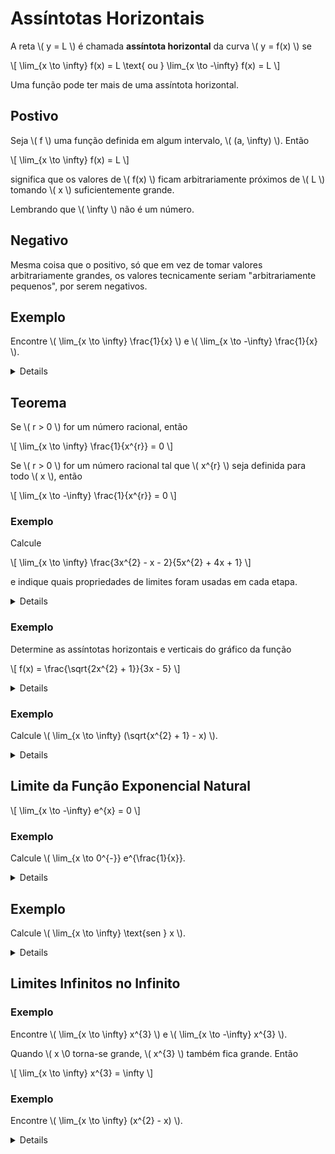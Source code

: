 # Assíntotas Horizontais

A reta \\( y = L \\) é chamada **assíntota horizontal** da curva \\( y = f(x) \\) se

\\[
\lim_{x \to \infty} f(x) = L \text{ ou } \lim_{x \to -\infty} f(x) = L
\\]

Uma função pode ter mais de uma assíntota horizontal.

## Postivo

Seja \\( f \\) uma função definida em algum intervalo, \\( (a, \infty) \\). Então

\\[
\lim_{x \to \infty} f(x) = L
\\]

significa que os valores de \\( f(x) \\) ficam arbitrariamente próximos de \\( L \\) tomando \\( x \\) suficientemente grande.

Lembrando que \\( \infty \\) não é um número.

## Negativo

Mesma coisa que o positivo, só que em vez de tomar valores arbitrariamente grandes, os valores tecnicamente seriam "arbitrariamente pequenos", por serem negativos.

## Exemplo

Encontre \\( \lim_{x \to \infty} \frac{1}{x} \\) e \\( \lim_{x \to -\infty} \frac{1}{x} \\).

<details>
Observe que quando \\( x \\) é grande, \\( \frac{1}{x} \\) é pequeno. Com isso, podemos fazer \\( \frac{1}{x} \\) tão próximo de 0 quanto quisermos. Portanto, segundo a definição, temos

\\[
\lim_{x \to \infty} \frac{1}{x} = 0
\\]

E também

\\[
\lim_{x \to -\infty} \frac{1}{x} = 0
\\]

Com isso, também temos a informação de que a reta \\( y = 0 \\) (o eixo \\( x \\) é uma assíntota horizontal de \\( y = \frac{1}{x} \\).
</details>

## Teorema

Se \\( r > 0 \\) for um número racional, então

\\[
\lim_{x \to \infty} \frac{1}{x^{r}} = 0
\\]

Se \\( r > 0 \\) for um número racional tal que \\( x^{r} \\) seja definida para todo \\( x \\), então

\\[
\lim_{x \to -\infty} \frac{1}{x^{r}} = 0
\\]

### Exemplo

Calcule

\\[
\lim_{x \to \infty} \frac{3x^{2} - x - 2}{5x^{2} + 4x + 1}
\\]

e indique quais propriedades de limites foram usadas em cada etapa.

<details>
Para calcular o limite no infinito de uma função racional, primeiro dividimos ela pela maior potência de \\( x \\) que ocorre no denominador

\\[
\lim_{x \to \infty} \frac{3x^{2} - x - 2}{5x^{2} + 4x + 1} = \lim_{x \to \infty} \frac{\frac{3x^{2} - x - 2}{x^{2}}}{\frac{5x^{2} + 4x + 1}{x^{2}}} = \lim_{x \to \infty} \frac{3 - \frac{1}{x} - \frac{2}{x^{2}}}{5 + \frac{4}{x} + \frac{1}{x^{2}}} \\
= \frac{\lim_{x \to \infty} \left(3 - \frac{1}{x} - \frac{2}{x^{2}}\right)}{\lim_{x \to \infty} \left(5 + \frac{4}{x} + \frac{1}{x^{2}}\right)} \\
= \frac{\lim_{x \to \infty} 3 - \lim_{x \to \infty} \frac{1}{x} - 2 \lim_{x \to \infty} \frac{1}{x^{2}}}{\lim_{x \to \infty} 5 + 4 \lim_{x \to \infty} \frac{1}{x} + \lim_{x \to \infty} \frac{1}{x^{2}}} \\
= \frac{3 - 0 - 0}{5 + 0 + 0} \\
= \frac{3}{5}
\\]
</details>

### Exemplo

Determine as assíntotas horizontais e verticais do gráfico da função

\\[
f(x) = \frac{\sqrt{2x^{2} + 1}}{3x - 5}
\\]

<details>
Dividindo o numerador e o denominador por \\( x \\) temos

\\[
\lim_{x \to \infty} \frac{\sqrt{2x^{2} + 1}}{3x - 5} = \lim_{x \to \infty} \frac{\sqrt{2 + \frac{1}{x^{2}}}}{3 - \frac{5}{x}} \\
= \frac{\lim_{x \to \infty} \sqrt{2 + \frac{1}{x^{2}}}}{\lim_{x \to \infty} \left(3 - \frac{5}{x}\right)} = \frac{\sqrt{\lim_{x \to \infty} 2 + \lim_{x \to \infty} \frac{1}{x^{2}}}}{\lim_{x \to \infty} 3 - 5 \lim_{x \to \infty} \frac{1}{x}} = \frac{\sqrt{2 + 0}}{3 - 5 \cdot 0} = \frac{\sqrt{2}}{3}
\\]

Portanto, a reta \\( y = \frac{\sqrt{2}}{3} \\) é uma assíntota horizontal do gráfico de \\( f \\).

No cálculo do limite quando \\( x \to -\infty \\), devemos lembrar que, para \\( x < 0 \\), temos \\( \sqrt{x^{2}} = |x| = -x \\). Logo, quando dividimos o numerador por \\( x \\), para \\( x < 0 \\), obtemos

\\[
\frac{1}{x}\sqrt{2x^{2} + 1} = -\frac{1}{\sqrt{x^{2}}} \sqrt{2x^{2] + 1} = -\sqrt{2 + \frac{1}{x^{2}}}
\\]

Logo

\\[
\lim_{x \to -\infty} \frac{\sqrt{2x^{2} + 1}}{3x - 5} = \lim_{x \to -\infty} \frac{-\sqrt{2 + \frac{1}{x^{2}}}}{3 - \frac{5}{x}} = \frac{-\sqrt{2 + \lim_{x \to -\infty} \frac{1}{x^{2}}}}{3 - 5 \lim_{x \to -\infty} \frac{1}{x}} = -\frac{\sqrt{2}}{3}
\\]

Assim, a reta \\( y = -\frac{\sqrt{2}}{3} \\) é também uma assíntota horizontal.

A assíntota vertical ocorre quando a função dá numa indeterminação. Com uma função racional, podemos fazer isso facilmente ao igualar o denominador a zero. Isso é possível com \\( \frac{5}{3} \\)

> [!TIP]
> Lembrando que tem que fazer dos dois lados para ter certeza!

\\[
\lim_{x \to \frac{5}{3}} \frac{\sqrt{2x^{2} + 1}}{3x - 5} = \infty
\\]
</details>

### Exemplo

Calcule \\( \lim_{x \to \infty} (\sqrt{x^{2} + 1} - x) \\).

<details>
Multiplicamos o numerador e o denominador pelo conjugado radical:

\\[
\lim_{x \to \infty} (\sqrt{x^{2} + 1} - x) = \lim_{x \to \infty} (\sqrt{x^{2} + 1} - x) \cdot \frac{\sqrt{x^{2} + 1} + x}{\sqrt{x^{2} + 1} + x} \\
= \lim_{x \to \infty} \frac{(x^{2} + 1) - x^{2}}{\sqrt{x^{2} + 1} + x} = \lim_{x \to \infty} \frac{1}{\sqrt{x^{2} + 1} + x} = 0
\\]
</details>

## Limite da Função Exponencial Natural

\\[
\lim_{x \to -\infty} e^{x} = 0
\\]

### Exemplo

Calcule \\( \lim_{x \to 0^{-}} e^{\frac{1}{x}}.

<details>
\\[
\lim_{x \to 0^{-}} e^{\frac{1}{x}} = \lim_{t \to -\infty} e^{t} = 0
\\]
</details>

## Exemplo

Calcule \\( \lim_{x \to \infty} \text{sen } x \\).

<details>
Quando \\( x \\) cresce, os valores de \\( \text{sen } x \\) oscilam entre 1 e -1 um número infinito de vezes; logo, eles não tendem a qualquer número definido. Portanto, \\( \lim_{X \to \infty} \text{sen } x \\) não existe.
</details>

## Limites Infinitos no Infinito

### Exemplo

Encontre \\( \lim_{x \to \infty} x^{3} \\) e \\( \lim_{x \to -\infty} x^{3} \\).

Quando \\( x \\0 torna-se grande, \\( x^{3} \\) também fica grande. Então

\\[
\lim_{x \to \infty} x^{3} = \infty
\\]

### Exemplo

Encontre \\( \lim_{x \to \infty} (x^{2} - x) \\).

<details>
Não podemos escrever

\\[
\lim_{x \to \infty} (x^{2} - x) = \lim_{x \to \infty} x^{2} - \lim_{x \to \infty} x = \infty - \infty
\\]

Pois \\( \infty \\) não é um número. Contudo, *podemos* escrever

\\[
\lim_{x \to \infty} (x^{2} - x) = \lim_{x \to \infty} x(x - 1) = \infty
\\]
</details>
